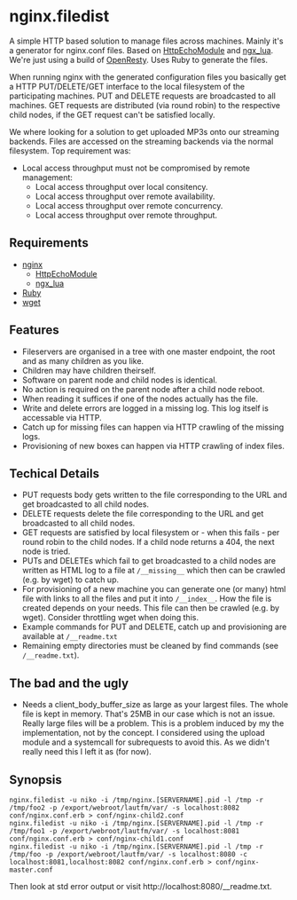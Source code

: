 nginx.filedist
==============

A simple HTTP based solution to manage files across machines. Mainly it's a generator for nginx.conf files. Based on [HttpEchoModule](http://wiki.nginx.org/HttpEchoModule) and [ngx_lua](https://github.com/chaoslawful/lua-nginx-module). We're just using a build of [OpenResty](http://openresty.org/). Uses Ruby to generate the files.

When running nginx with the generated configuration files you basically get a HTTP PUT/DELETE/GET interface to the local filesystem of the participating machines. PUT and DELETE requests are broadcasted to all machines. GET requests are distributed (via round robin) to the respective child nodes, if the GET request can't be satisfied locally.

We where looking for a solution to get uploaded MP3s onto our streaming backends. Files are accessed on the streaming backends via the normal filesystem. Top requirement was:

* Local access throughput must not be compromised by remote management:
  * Local access throughput over local consitency.
  * Local access throughput over remote availability.
  * Local access throughput over remote concurrency.
  * Local access throughput over remote throughput.

Requirements
------------

* [nginx](http://wiki.nginx.org/Main)
  * [HttpEchoModule](http://wiki.nginx.org/HttpEchoModule)
  * [ngx_lua](https://github.com/chaoslawful/lua-nginx-module)
* [Ruby](http://www.ruby-lang.org/)
* [wget](http://www.gnu.org/software/wget/)

Features
--------

* Fileservers are organised in a tree with one master endpoint, the root and as many children as you like.
* Children may have children theirself.
* Software on parent node and child nodes is identical.
* No action is required on the parent node after a child node reboot.
* When reading it suffices if one of the nodes actually has the file.
* Write and delete errors are logged in a missing log. This log itself is accessable via HTTP.
* Catch up for missing files can happen via HTTP crawling of the missing logs.
* Provisioning of new boxes can happen via HTTP crawling of index files.

Techical Details
----------------

* PUT requests body gets written to the file corresponding to the URL and get broadcasted to all child nodes.
* DELETE requests delete the file corresponding to the URL and get broadcasted to all child nodes.
* GET requests are satisfied by local filesystem or - when this fails - per round robin to the child nodes. If a child node returns a 404, the next node is tried.
* PUTs and DELETEs which fail to get broadcasted to a child nodes are written as HTML log to a file at `/__missing__` which then can be crawled (e.g. by wget) to catch up.
* For provisioning of a new machine you can generate one (or many) html file with links to all the files and put it into `/__index__`. How the file is created depends on your needs. This file can then be crawled (e.g. by wget). Consider throttling wget when doing this.
* Example commands for PUT and DELETE, catch up and provisioning are available at `/__readme.txt`
* Remaining empty directories must be cleaned by find commands (see `/__readme.txt`).

The bad and the ugly
--------------------

* Needs a client_body_buffer_size as large as your largest files. The whole file is kept in memory. That's 25MB in our case which is not an issue. Really large files will be a problem. This is a problem induced by my the implementation, not by the concept. I considered using the upload module and a systemcall for subrequests to avoid this. As we didn't really need this I left it as (for now).

Synopsis
--------

    nginx.filedist -u niko -i /tmp/nginx.[SERVERNAME].pid -l /tmp -r /tmp/foo2 -p /export/webroot/lautfm/var/ -s localhost:8082 conf/nginx.conf.erb > conf/nginx-child2.conf
    nginx.filedist -u niko -i /tmp/nginx.[SERVERNAME].pid -l /tmp -r /tmp/foo1 -p /export/webroot/lautfm/var/ -s localhost:8081 conf/nginx.conf.erb > conf/nginx-child1.conf
    nginx.filedist -u niko -i /tmp/nginx.[SERVERNAME].pid -l /tmp -r /tmp/foo -p /export/webroot/lautfm/var/ -s localhost:8080 -c localhost:8081,localhost:8082 conf/nginx.conf.erb > conf/nginx-master.conf

Then look at std error output or visit http://localhost:8080/__readme.txt.

